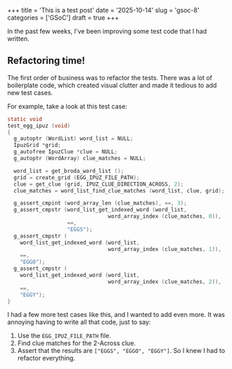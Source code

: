 +++
title      = 'This is a test post'
date       = '2025-10-14'
slug       = 'gsoc-8'
categories = ['GSoC']
draft      = true
+++

In the past few weeks, I've been improving some test code that I had written.

## Refactoring time!

The first order of business was to refactor the tests. There was a lot of boilerplate code, which created visual clutter and made it tedious to add new test cases.

For example, take a look at this test case:
```c
static void
test_egg_ipuz (void)
{
  g_autoptr (WordList) word_list = NULL;
  IpuzGrid *grid;
  g_autofree IpuzClue *clue = NULL;
  g_autoptr (WordArray) clue_matches = NULL;

  word_list = get_broda_word_list ();
  grid = create_grid (EGG_IPUZ_FILE_PATH);
  clue = get_clue (grid, IPUZ_CLUE_DIRECTION_ACROSS, 2);
  clue_matches = word_list_find_clue_matches (word_list, clue, grid);

  g_assert_cmpint (word_array_len (clue_matches), ==, 3);
  g_assert_cmpstr (word_list_get_indexed_word (word_list,
                                word_array_index (clue_matches, 0)),
                   ==,
                   "EGGS");
  g_assert_cmpstr (
    word_list_get_indexed_word (word_list,
                                word_array_index (clue_matches, 1)),
    ==,
    "EGGO");
  g_assert_cmpstr (
    word_list_get_indexed_word (word_list,
                                word_array_index (clue_matches, 2)),
    ==,
    "EGGY");
}
```
I had a few more test cases like this, and I wanted to add even more. It was annoying having to write all that code, just to say:
1. Use the `EGG_IPUZ_FILE_PATH` file.
1. Find clue matches for the 2-Across clue.
1. Assert that the results are `["EGGS", "EGGO", "EGGY"]`.
So I knew I had to refactor everything.

